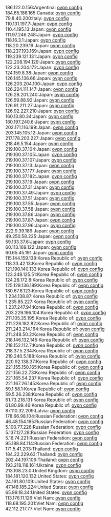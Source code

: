 186.122.0.156:Argentina: [ovpn config](vpn/186_122_0_156.ovpn)  
184.65.186.165:Canada: [ovpn config](vpn/184_65_186_165.ovpn)  
79.8.40.200:Italy: [ovpn config](vpn/79_8_40_200.ovpn)  
110.131.197.7:Japan: [ovpn config](vpn/110_131_197_7.ovpn)  
110.4.195.13:Japan: [ovpn config](vpn/110_4_195_13.ovpn)  
111.97.246.248:Japan: [ovpn config](vpn/111_97_246_248.ovpn)  
118.16.3.1:Japan: [ovpn config](vpn/118_16_3_1.ovpn)  
118.20.239.19:Japan: [ovpn config](vpn/118_20_239_19.ovpn)  
118.237.193.169:Japan: [ovpn config](vpn/118_237_193_169.ovpn)  
119.239.121.131:Japan: [ovpn config](vpn/119_239_121_131.ovpn)  
122.208.194.129:Japan: [ovpn config](vpn/122_208_194_129.ovpn)  
122.23.204.172:Japan: [ovpn config](vpn/122_23_204_172.ovpn)  
124.159.8.38:Japan: [ovpn config](vpn/124_159_8_38.ovpn)  
126.145.136.66:Japan: [ovpn config](vpn/126_145_136_66.ovpn)  
126.203.204.100:Japan: [ovpn config](vpn/126_203_204_100.ovpn)  
126.224.111.147:Japan: [ovpn config](vpn/126_224_111_147.ovpn)  
126.28.201.240:Japan: [ovpn config](vpn/126_28_201_240.ovpn)  
126.59.88.92:Japan: [ovpn config](vpn/126_59_88_92.ovpn)  
126.91.211.27:Japan: [ovpn config](vpn/126_91_211_27.ovpn)  
126.92.227.210:Japan: [ovpn config](vpn/126_92_227_210.ovpn)  
160.13.80.34:Japan: [ovpn config](vpn/160_13_80_34.ovpn)  
180.197.240.6:Japan: [ovpn config](vpn/180_197_240_6.ovpn)  
202.171.116.199:Japan: [ovpn config](vpn/202_171_116_199.ovpn)  
203.145.105.12:Japan: [ovpn config](vpn/203_145_105_12.ovpn)  
217.178.203.227:Japan: [ovpn config](vpn/217_178_203_227.ovpn)  
218.46.5.154:Japan: [ovpn config](vpn/218_46_5_154.ovpn)  
219.100.37.104:Japan: [ovpn config](vpn/219_100_37_104.ovpn)  
219.100.37.105:Japan: [ovpn config](vpn/219_100_37_105.ovpn)  
219.100.37.107:Japan: [ovpn config](vpn/219_100_37_107.ovpn)  
219.100.37.13:Japan: [ovpn config](vpn/219_100_37_13.ovpn)  
219.100.37.177:Japan: [ovpn config](vpn/219_100_37_177.ovpn)  
219.100.37.182:Japan: [ovpn config](vpn/219_100_37_182.ovpn)  
219.100.37.19:Japan: [ovpn config](vpn/219_100_37_19.ovpn)  
219.100.37.31:Japan: [ovpn config](vpn/219_100_37_31.ovpn)  
219.100.37.49:Japan: [ovpn config](vpn/219_100_37_49.ovpn)  
219.100.37.51:Japan: [ovpn config](vpn/219_100_37_51.ovpn)  
219.100.37.55:Japan: [ovpn config](vpn/219_100_37_55.ovpn)  
219.100.37.58:Japan: [ovpn config](vpn/219_100_37_58.ovpn)  
219.100.37.86:Japan: [ovpn config](vpn/219_100_37_86.ovpn)  
219.100.37.87:Japan: [ovpn config](vpn/219_100_37_87.ovpn)  
219.100.37.96:Japan: [ovpn config](vpn/219_100_37_96.ovpn)  
222.9.39.189:Japan: [ovpn config](vpn/222_9_39_189.ovpn)  
49.250.58.225:Japan: [ovpn config](vpn/49_250_58_225.ovpn)  
59.133.37.6:Japan: [ovpn config](vpn/59_133_37_6.ovpn)  
60.113.169.122:Japan: [ovpn config](vpn/60_113_169_122.ovpn)  
60.65.45.191:Japan: [ovpn config](vpn/60_65_45_191.ovpn)  
115.144.159.138:Korea Republic of: [ovpn config](vpn/115_144_159_138.ovpn)  
118.33.42.13:Korea Republic of: [ovpn config](vpn/118_33_42_13.ovpn)  
121.190.140.133:Korea Republic of: [ovpn config](vpn/121_190_140_133.ovpn)  
123.248.125.51:Korea Republic of: [ovpn config](vpn/123_248_125_51.ovpn)  
124.28.172.8:Korea Republic of: [ovpn config](vpn/124_28_172_8.ovpn)  
125.128.136.189:Korea Republic of: [ovpn config](vpn/125_128_136_189.ovpn)  
180.67.6.123:Korea Republic of: [ovpn config](vpn/180_67_6_123.ovpn)  
1.234.138.87:Korea Republic of: [ovpn config](vpn/1_234_138_87.ovpn)  
1.235.85.227:Korea Republic of: [ovpn config](vpn/1_235_85_227.ovpn)  
1.237.247.94:Korea Republic of: [ovpn config](vpn/1_237_247_94.ovpn)  
203.229.196.104:Korea Republic of: [ovpn config](vpn/203_229_196_104.ovpn)  
211.105.35.195:Korea Republic of: [ovpn config](vpn/211_105_35_195.ovpn)  
211.226.182.82:Korea Republic of: [ovpn config](vpn/211_226_182_82.ovpn)  
211.243.214.164:Korea Republic of: [ovpn config](vpn/211_243_214_164.ovpn)  
211.248.50.2:Korea Republic of: [ovpn config](vpn/211_248_50_2.ovpn)  
218.146.132.145:Korea Republic of: [ovpn config](vpn/218_146_132_145.ovpn)  
218.152.112.7:Korea Republic of: [ovpn config](vpn/218_152_112_7.ovpn)  
218.37.5.234:Korea Republic of: [ovpn config](vpn/218_37_5_234.ovpn)  
219.240.5.188:Korea Republic of: [ovpn config](vpn/219_240_5_188.ovpn)  
220.92.138.37:Korea Republic of: [ovpn config](vpn/220_92_138_37.ovpn)  
221.155.150.165:Korea Republic of: [ovpn config](vpn/221_155_150_165.ovpn)  
221.156.22.73:Korea Republic of: [ovpn config](vpn/221_156_22_73.ovpn)  
221.165.54.237:Korea Republic of: [ovpn config](vpn/221_165_54_237.ovpn)  
221.167.26.145:Korea Republic of: [ovpn config](vpn/221_167_26_145.ovpn)  
59.1.58.1:Korea Republic of: [ovpn config](vpn/59_1_58_1.ovpn)  
59.5.26.238:Korea Republic of: [ovpn config](vpn/59_5_26_238.ovpn)  
61.73.218.131:Korea Republic of: [ovpn config](vpn/61_73_218_131.ovpn)  
61.80.99.46:Korea Republic of: [ovpn config](vpn/61_80_99_46.ovpn)  
87.110.32.209:Latvia: [ovpn config](vpn/87_110_32_209.ovpn)  
178.66.98.104:Russian Federation: [ovpn config](vpn/178_66_98_104.ovpn)  
46.48.154.165:Russian Federation: [ovpn config](vpn/46_48_154_165.ovpn)  
5.100.77.226:Russian Federation: [ovpn config](vpn/5_100_77_226.ovpn)  
5.137.127.28:Russian Federation: [ovpn config](vpn/5_137_127_28.ovpn)  
5.16.74.221:Russian Federation: [ovpn config](vpn/5_16_74_221.ovpn)  
95.188.84.114:Russian Federation: [ovpn config](vpn/95_188_84_114.ovpn)  
171.5.41.203:Thailand: [ovpn config](vpn/171_5_41_203.ovpn)  
184.22.229.63:Thailand: [ovpn config](vpn/184_22_229_63.ovpn)  
202.44.197.106:Thailand: [ovpn config](vpn/202_44_197_106.ovpn)  
193.218.118.161:Ukraine: [ovpn config](vpn/193_218_118_161.ovpn)  
213.108.23.0:United Kingdom: [ovpn config](vpn/213_108_23_0.ovpn)  
184.181.120.132:United States: [ovpn config](vpn/184_181_120_132.ovpn)  
24.161.80.109:United States: [ovpn config](vpn/24_161_80_109.ovpn)  
47.148.185.224:United States: [ovpn config](vpn/47_148_185_224.ovpn)  
65.99.18.34:United States: [ovpn config](vpn/65_99_18_34.ovpn)  
113.176.11.126:Viet Nam: [ovpn config](vpn/113_176_11_126.ovpn)  
118.68.195.201:Viet Nam: [ovpn config](vpn/118_68_195_201.ovpn)  
42.112.217.77:Viet Nam: [ovpn config](vpn/42_112_217_77.ovpn)  
